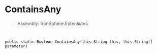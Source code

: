 ﻿

# ContainsAny

> Assembly: IronSphere.Extensions



```


public static Boolean ContainsAny(this String this, this String[] parameter)
```